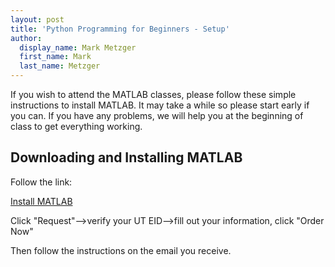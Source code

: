 ```yaml
---
layout: post
title: 'Python Programming for Beginners - Setup'
author:
  display_name: Mark Metzger
  first_name: Mark
  last_name: Metzger
---
```


If you wish to attend the MATLAB classes, please follow these simple instructions to install MATLAB. It may take a while so please start early if you can. If you have any problems, we will help you at the beginning of class to get everything working.

## Downloading and Installing MATLAB

Follow the link: 

[Install MATLAB](https://ut.service-now.com/utss/catalogoverview.do?sysparam_citems_id=f9d65c7c4ff9d200f6897bcd0210c77d&sysparam_cat_id=e0d08b13c3330100c8b837659bba8fb4,Information%20Technology&sysparam_sys_id=54e21cd94feeda0031eb7bcd0210c7f5,Software%20&%20Applications&sys_click_name=features)

Click "Request"-->verify your UT EID-->fill out your information, click "Order Now"

Then follow the instructions on the email you receive.
